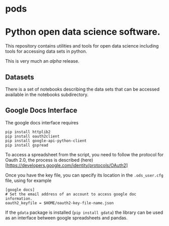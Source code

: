 pods
===

# Python open data science software. 

This repository contains utilities and tools for open data science including tools for accessing data sets in python. 

This is very much an *alpha* release.

## Datasets

There is a set of notebooks describing the data sets that can be accessed available in the notebooks subdirectory. 

## Google Docs Interface

The google docs interface requires

```
pip install httplib2
pip install oauth2client
pip install google-api-python-client
pip install gspread
```

To access a spreadsheet from the script, you need to follow the
protocol for Oauth 2.0, the process is described (here)[https://developers.google.com/identity/protocols/OAuth2]

Once you have the key file, you can specify its location in the
`.ods_user.cfg` file, using for example

```
[google docs]
# Set the email address of an account to access google doc information.
oauth2_keyfile = $HOME/oauth2-key-file-name.json
```
If the `gdata` package is installed (`pip install gdata`) the library can be used as an interface between google spreadsheets and pandas.
